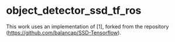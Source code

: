 # object_detector_ssd_tf_ros
This work uses an implementation of [1], forked from the repository (https://github.com/balancap/SSD-Tensorflow).
